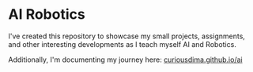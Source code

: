 # AI Robotics

I've created this repository to showcase my small projects, assignments, and other interesting developments as I teach myself AI and Robotics. 

Additionally, I'm documenting my journey here: [curiousdima.github.io/ai](https://curiousdima.github.io/ai/)
